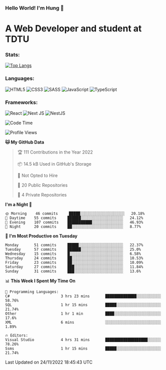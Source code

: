 ### Hello World! I'm Hung :wave:

# A Web Developer and student at TDTU

### Stats:
[![Top Langs](https://github-readme-stats.vercel.app/api/top-langs/?username=Kuroo-nekoo&layout=compact)](https://github.com/anuraghazra/github-readme-stats)

### Languages:
![HTML5](https://img.shields.io/badge/html5-%23E34F26.svg?style=for-the-badge&logo=html5&logoColor=%23E34F26&color=white)
![CSS3](https://img.shields.io/badge/css3-%231572B6.svg?style=for-the-badge&logo=css3&logoColor=%231572B6&color=white)
![SASS](https://img.shields.io/badge/SASS-hotpink.svg?style=for-the-badge&logo=SASS&logoColor=hotpink&color=white)
![JavaScript](https://img.shields.io/badge/javascript-%23323330.svg?style=for-the-badge&logo=javascript&logoColor=%23F7DF1E&color=white)
![TypeScript](https://img.shields.io/badge/typescript-%23007ACC.svg?style=for-the-badge&logo=typescript&logoColor=%23007ACC&color=white)  

### Frameworks:
![React](https://img.shields.io/badge/react-%2320232a.svg?style=for-the-badge&logo=react&logoColor=%%2361DAFB&color=white)
![Next JS](https://img.shields.io/badge/Next-black?style=for-the-badge&logo=next.js&logoColor=black&color=white)
![NestJS](https://img.shields.io/badge/nestjs-%23E0234E.svg?style=for-the-badge&logo=nestjs&logoColor=%23E0234E&color=white)  

<!--START_SECTION:waka-->
![Code Time](http://img.shields.io/badge/Code%20Time-130%20hrs%2046%20mins-blue)

![Profile Views](http://img.shields.io/badge/Profile%20Views-2-blue)

**🐱 My GitHub Data** 

> 🏆 111 Contributions in the Year 2022
 > 
> 📦 14.5 kB Used in GitHub's Storage 
 > 
> 🚫 Not Opted to Hire
 > 
> 📜 20 Public Repositories 
 > 
> 🔑 4 Private Repositories  
 > 
**I'm a Night 🦉** 

```text
🌞 Morning    46 commits     █████░░░░░░░░░░░░░░░░░░░░   20.18% 
🌆 Daytime    55 commits     ██████░░░░░░░░░░░░░░░░░░░   24.12% 
🌃 Evening    107 commits    ███████████░░░░░░░░░░░░░░   46.93% 
🌙 Night      20 commits     ██░░░░░░░░░░░░░░░░░░░░░░░   8.77%

```
📅 **I'm Most Productive on Tuesday** 

```text
Monday       51 commits     █████░░░░░░░░░░░░░░░░░░░░   22.37% 
Tuesday      57 commits     ██████░░░░░░░░░░░░░░░░░░░   25.0% 
Wednesday    15 commits     █░░░░░░░░░░░░░░░░░░░░░░░░   6.58% 
Thursday     24 commits     ██░░░░░░░░░░░░░░░░░░░░░░░   10.53% 
Friday       23 commits     ██░░░░░░░░░░░░░░░░░░░░░░░   10.09% 
Saturday     27 commits     ███░░░░░░░░░░░░░░░░░░░░░░   11.84% 
Sunday       31 commits     ███░░░░░░░░░░░░░░░░░░░░░░   13.6%

```


📊 **This Week I Spent My Time On** 

```text
💬 Programming Languages: 
C#                       3 hrs 23 mins       ██████████████░░░░░░░░░░░   58.76% 
SQL                      1 hr 15 mins        █████░░░░░░░░░░░░░░░░░░░░   21.74% 
Other                    1 hr 1 min          ████░░░░░░░░░░░░░░░░░░░░░   17.6% 
XML                      6 mins              ░░░░░░░░░░░░░░░░░░░░░░░░░   1.89%

🔥 Editors: 
Visual Studio            4 hrs 31 mins       ███████████████████░░░░░░   78.26% 
Ssms                     1 hr 15 mins        █████░░░░░░░░░░░░░░░░░░░░   21.74%

```


 Last Updated on 24/11/2022 18:45:43 UTC
<!--END_SECTION:waka-->
